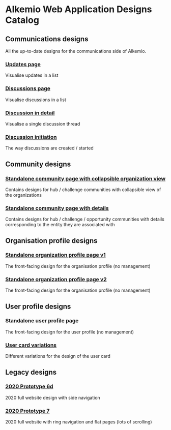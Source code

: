 # Alkemio Web Application Designs Catalog

## Communications designs

All the up-to-date designs for the communications side of Alkemio.

### [Updates page](https://xd.adobe.com/view/145637b9-fc8a-4b2b-a818-36498066819c-4105/)

Visualise updates in a list

### [Discussions page](https://xd.adobe.com/view/9f5df785-4222-400e-9db0-3ab785964328-ca0e/)

Visualise discussions in a list

### [Discussion in detail](https://xd.adobe.com/view/e9331843-0029-419f-928e-f8c205f5b65e-bc60/)

Visualise a single discussion thread

### [Discussion initiation](https://xd.adobe.com/view/4651e821-07ba-4ae0-9163-99fa2b0e9cde-1302/)

The way discussions are created / started


## Community designs

### [Standalone community page with collapsible organization view](https://xd.adobe.com/view/e0aa155d-63ef-4b01-8603-0ce36fc88072-b5f9)

Contains designs for hub / challenge communities with collapsible view of the organizations

### [Standalone community page with details](https://xd.adobe.com/view/ad39c026-3a46-4520-a24d-3b0d70d07d1c-f86a)

Contains designs for hub / challenge / opportunity communities with details corresponding to the entity they are associated with

## Organisation profile designs

### [Standalone organization profile page v1](https://xd.adobe.com/view/8ac9c8b6-3259-4304-8211-762945b2403b-df9a)

The front-facing design for the organisation profile (no management)

### [Standalone organization profile page v2](https://xd.adobe.com/view/361bb434-e370-419c-a1c9-9c8016d71790-6348)

The front-facing design for the organisation profile (no management)

## User profile designs

### [Standalone user profile page](https://xd.adobe.com/view/df617774-89cb-4a78-96e5-c659d6a440fd-8a32)

The front-facing design for the user profile (no management)

### [User card variations](https://xd.adobe.com/view/8ecaacf7-2a23-48f4-b954-b61e4b1e0e0f-db99/screen/040937f6-0aaa-49b6-9d86-8fb248885d74)

Different variations for the design of the user card

## Legacy designs

### [2020 Prototype 6d](https://xd.adobe.com/view/09cd710e-81a5-4c37-b7d4-0cd34d583aac-5c9e)

2020 full website design with side navigation

### [2020 Prototype 7](https://xd.adobe.com/view/eb6c3fc0-8873-44b6-9f63-01b020d4a8dc-be3f)

2020 full website with ring navigation and flat pages (lots of scrolling)